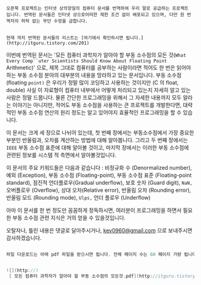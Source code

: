 



```warning

오픈북 프로젝트는 인터넷 상의양질의 컴퓨터 문서를 번역하여 우리 말로 공급하는 프로젝트 입니다. 번역된 문서들은 인터넷 상으로어떠한 제한 조건 없이 배포되고 있으며, 다만 원 번역자의 허락 없는 무단 수정을 금합니다.


현재 까지 번역된 문서들의 리스트는 [여기에서 확인하시면 됩니다.](http://itguru.tistory.com/201)

```






이번에 번역된 문서는 '모든 컴퓨터 과학자가 알아야 할 부동 소수점의 모든 것(`What Every Comp``uter Scientists Should Know About Floating Point` Arithmetic)' 으로, 제목 그대로 컴퓨터를 공부하는 사람이라면 적어도 한 번은 읽어야 하는 부동 소수점 분야의 대부분의 내용을 망라하고 있는 문서입니다. 부동 소수점(floating `point)` 은 우리가 정말 많이 코딩하고 사용하는 것이지만 (C 의 float, double) 사실 이 자료형이 컴퓨터 내부에서 어떻게 처리되고 있는지 자세히 알고 있는 사람은 정말 드뭅니다. 물론 간단한 프로그래밍을 위해서 그 자세한 내용까지 모두 알라는 이야기는 아니지만, 적어도 부동 소수점을 사용하는 큰 프로젝트를 개발한다면, 대략적인 부동 소수점 연산의 원리 정도는 알고 있어야지 효율적인 프로그래밍을 할 수 있습니다.


이 문서는 크게 세 장으로 나뉘어 있는데, 첫 번째 장에서는 부동소수점에서 가장 중요한 부분인 반올림과, 오차를 계산하는 방법에 대해 알아봅니다. 그리고 두 번째 장에서는 `IEEE` 부동 소수점 표준에 대해 알아볼 것이고, 마지막 장에서는 이러한 부동 소수점에 관련된 정보를 시스템 적 측면에서 알아볼것입니다.


이 문서의 주요 키워드들은 다음과 같습니다 : 비정규화 수 (Denormalized number), 예외 (Exception), 부동 소수점 (Floating-point), 부동 소수점 표준 (Floating-point standard), 점진적 언더플로우(Gradual underflow), 보호 숫자 (Guard digit), `NaN,` 오버플로우 (Overflow), 상대 오차(Relative error), 반올림 오차 (Rounding error), 반올림 모드 (Rounding mode), `Ulps,` 언더 플로우 (Underflow)


아마 이 문서를 한 번 정도만 꼼꼼하게 정독하시면, 여러분이 프로그래밍을 하면서 필요한 부동 소수점 관련 지식은 거의 얻을 수 있을것입니다.


오탈자나, 틀린 내용은 댓글로 달아주시거나, kev0960@gmail.com 으로 보내주시면 감사하겠습니다.

```cpp

파일 다운로드는 아래 pdf 파일을 받으시면 됩니다. 전체 페이지 수는 60 페이지 가량 됩니다.


![](http://)
 [ 모든 컴퓨터 과학자가 알아야 할 부동 소수점의 모든것.pdf](http://itguru.tistory.com/attachment/cfile9.uf@261D9A4851FE4FB9252862.pdf)


```





